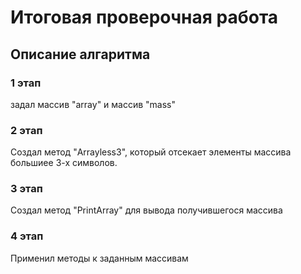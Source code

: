 #  **Итоговая проверочная работа**

## Описание алгаритма

### 1 этап
задал массив "array" и массив "mass"

### 2 этап
Создал метод "Arrayless3", который отсекает элементы массива большиее 3-х символов.

### 3 этап
Создал метод "PrintArray" для вывода получившегося массива

### 4 этап
Применил методы к заданным массивам